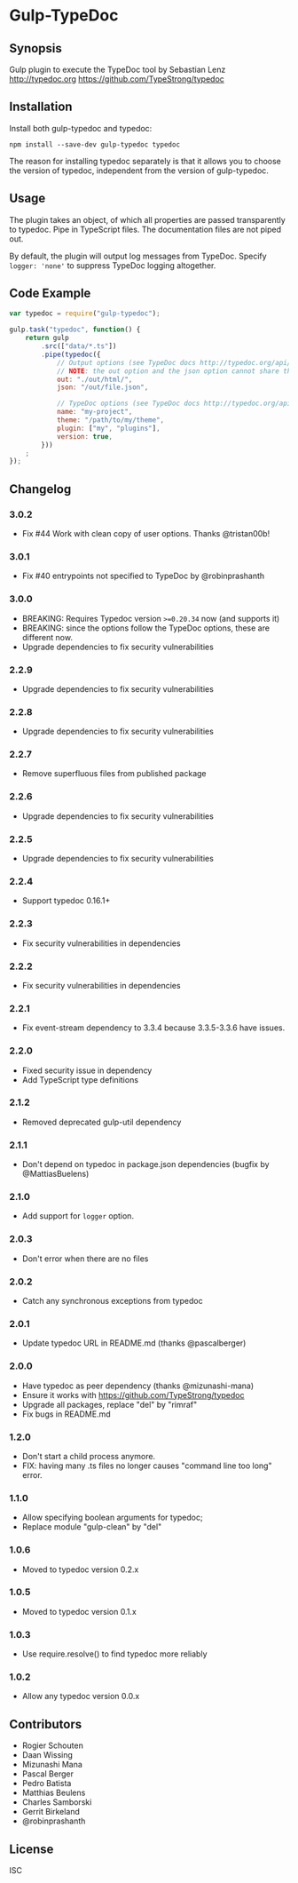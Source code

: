 # Gulp-TypeDoc

## Synopsis

Gulp plugin to execute the TypeDoc tool by Sebastian Lenz
http://typedoc.org
https://github.com/TypeStrong/typedoc

## Installation

Install both gulp-typedoc and typedoc:

```
npm install --save-dev gulp-typedoc typedoc
```

The reason for installing typedoc separately is that it allows you to choose the version of typedoc, independent from the version of gulp-typedoc.

## Usage

The plugin takes an object, of which all properties are passed transparently to typedoc. Pipe in TypeScript files. The documentation files are not piped out.

By default, the plugin will output log messages from TypeDoc. Specify `logger: 'none'` to suppress TypeDoc logging altogether.

## Code Example

```javascript
var typedoc = require("gulp-typedoc");

gulp.task("typedoc", function() {
	return gulp
		.src(["data/*.ts"])
		.pipe(typedoc({
			// Output options (see TypeDoc docs http://typedoc.org/api/interfaces/typedocoptionmap.html)
			// NOTE: the out option and the json option cannot share the same directory
			out: "./out/html/",
			json: "/out/file.json",

			// TypeDoc options (see TypeDoc docs http://typedoc.org/api/interfaces/typedocoptionmap.html)
			name: "my-project",
			theme: "/path/to/my/theme",
			plugin: ["my", "plugins"],
			version: true,
		}))
	;
});
```

## Changelog

### 3.0.2

* Fix #44 Work with clean copy of user options. Thanks @tristan00b!

### 3.0.1

* Fix #40 entrypoints not specified to TypeDoc by @robinprashanth

### 3.0.0

* BREAKING: Requires Typedoc version `>=0.20.34` now (and supports it)
* BREAKING: since the options follow the TypeDoc options, these are different now.
* Upgrade dependencies to fix security vulnerabilities

### 2.2.9

* Upgrade dependencies to fix security vulnerabilities

### 2.2.8

* Upgrade dependencies to fix security vulnerabilities

### 2.2.7

* Remove superfluous files from published package

### 2.2.6

* Upgrade dependencies to fix security vulnerabilities

### 2.2.5

* Upgrade dependencies to fix security vulnerabilities

### 2.2.4

* Support typedoc 0.16.1+

### 2.2.3

* Fix security vulnerabilities in dependencies

### 2.2.2

* Fix security vulnerabilities in dependencies

### 2.2.1

* Fix event-stream dependency to 3.3.4 because 3.3.5-3.3.6 have issues.

### 2.2.0

* Fixed security issue in dependency
* Add TypeScript type definitions

### 2.1.2

* Removed deprecated gulp-util dependency

### 2.1.1

* Don't depend on typedoc in package.json dependencies (bugfix by @MattiasBuelens)

### 2.1.0

* Add support for `logger` option.

### 2.0.3

* Don't error when there are no files

### 2.0.2

* Catch any synchronous exceptions from typedoc

### 2.0.1

* Update typedoc URL in README.md (thanks @pascalberger)

### 2.0.0

* Have typedoc as peer dependency (thanks @mizunashi-mana)
* Ensure it works with https://github.com/TypeStrong/typedoc
* Upgrade all packages, replace "del" by "rimraf"
* Fix bugs in README.md

### 1.2.0

* Don't start a child process anymore.
* FIX: having many .ts files no longer causes "command line too long" error.

### 1.1.0

* Allow specifying boolean arguments for typedoc;
* Replace module "gulp-clean" by "del"

### 1.0.6

* Moved to typedoc version 0.2.x

### 1.0.5

* Moved to typedoc version 0.1.x

### 1.0.3

* Use require.resolve() to find typedoc more reliably

### 1.0.2

* Allow any typedoc version 0.0.x

## Contributors

* Rogier Schouten
* Daan Wissing
* Mizunashi Mana
* Pascal Berger
* Pedro Batista
* Matthias Beulens
* Charles Samborski
* Gerrit Birkeland
* @robinprashanth

## License

ISC
